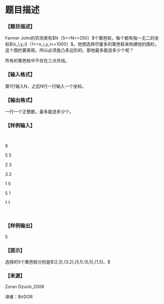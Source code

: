 # 题目描述


<h3>
【题目描述】
</h3>
<p>
Farmer John的农场里有$N（5&lt;=N&lt;=250）$个篱笆桩，每个都有独一无二的坐标$(x_i,y_i)（1&lt;=x_i,y_i&lt;=1000）$。他想选择尽量多的篱笆桩来构建他的围栏。这个围栏要美观，所以必须是凸多边形的。那他最多能选多少个呢？
</p>
<p>
所有的篱笆桩中不存在三点共线。
</p>
<h3>
【输入格式】
</h3>
<p>
第1行输入N，之后N行一行输入一个坐标。
</p>
<h3>
【输出格式】
</h3>
<p>
一行一个正整数，最多能选多少个。
</p>
<h3>
【样例输入】
</h3>
<p>
<br/>
</p>
<p>
6
</p>
<p>
5 5
</p>
<p>
2 3
</p>
<p>
3 2
</p>
<p>
1 5
</p>
<p>
5 1
</p>
<p>
1 1
</p>
<p>
<br/>
</p>
<h3>
【样例输出】
</h3>
<p>
5
</p>
<h3>
【提示】
</h3>
<p>
选择的5个篱笆桩分别是$(2,3),(3,2),(5,1),(5,5),(1,5)。$
</p>
<h3>
【来源】
</h3>
<p>
Zoran Dzunic,2008
</p>
<p>
译者：BirDOR
</p>
